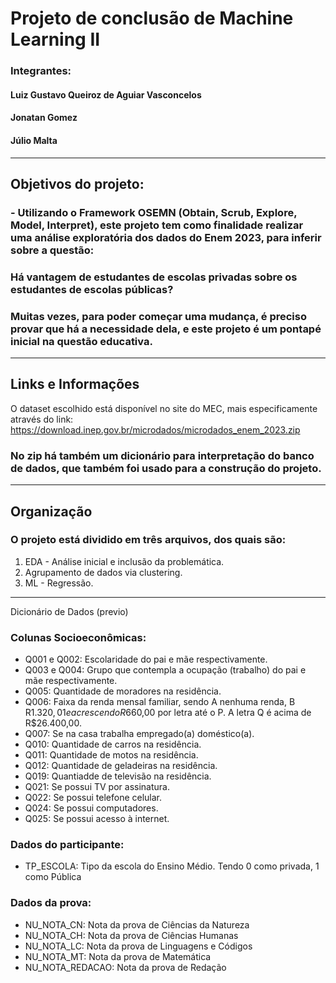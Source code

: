 # Projeto de conclusão de Machine Learning II
### Integrantes:
#### Luiz Gustavo Queiroz de Aguiar Vasconcelos
#### Jonatan Gomez
#### Júlio Malta
--- 
## Objetivos do projeto:
### - Utilizando o Framework **OSEMN** (Obtain, Scrub, Explore, Model, Interpret), este projeto tem como finalidade realizar uma análise exploratória  dos dados do **Enem 2023**, para inferir sobre a questão:
  ### Há vantagem de estudantes de escolas privadas sobre os estudantes de escolas públicas?
  ### Muitas vezes, para poder começar uma mudança, é preciso provar que há a necessidade dela, e este projeto é um pontapé inicial na questão educativa.

---
## Links e Informações 
O dataset escolhido está disponível no site do MEC, mais especificamente através do link: https://download.inep.gov.br/microdados/microdados_enem_2023.zip

### No zip há também um dicionário para interpretação do banco de dados, que também foi usado para a construção do projeto.

--- 
## Organização
### O projeto está dividido em três arquivos, dos quais são:
1. EDA - Análise inicial e inclusão da problemática.
2. Agrupamento de dados via clustering.
3. ML - Regressão.
   
---

Dicionário de Dados (previo)
### Colunas Socioeconômicas:
- Q001 e Q002: Escolaridade do pai e mãe respectivamente.
- Q003 e Q004: Grupo que contempla a ocupação (trabalho) do pai e mãe respectivamente.
- Q005: Quantidade de moradores na residência.
- Q006: Faixa da renda mensal familiar, sendo A nenhuma renda, B R$1.320,01 e acrescendo R$660,00 por letra até o P. A letra Q é acima de R$26.400,00.
- Q007: Se na casa trabalha empregado(a) doméstico(a).
- Q010: Quantidade de carros na residência.
- Q011: Quantidade de motos na residência.
- Q012: Quantidade de geladeiras na residência.
- Q019: Quantiadde de televisão na residência.
- Q021: Se possui TV por assinatura.
- Q022: Se possui telefone celular.
- Q024: Se possui computadores.
- Q025: Se possui acesso à internet.

### Dados do participante:
- TP_ESCOLA: Tipo da escola do Ensino Médio. Tendo 0 como privada, 1 como Pública

### Dados da prova:
- NU_NOTA_CN: Nota da prova de Ciências da Natureza
- NU_NOTA_CH: Nota da prova de Ciências Humanas
- NU_NOTA_LC: Nota da prova de Linguagens e Códigos
- NU_NOTA_MT: Nota da prova de Matemática
- NU_NOTA_REDACAO: Nota da prova de Redação
